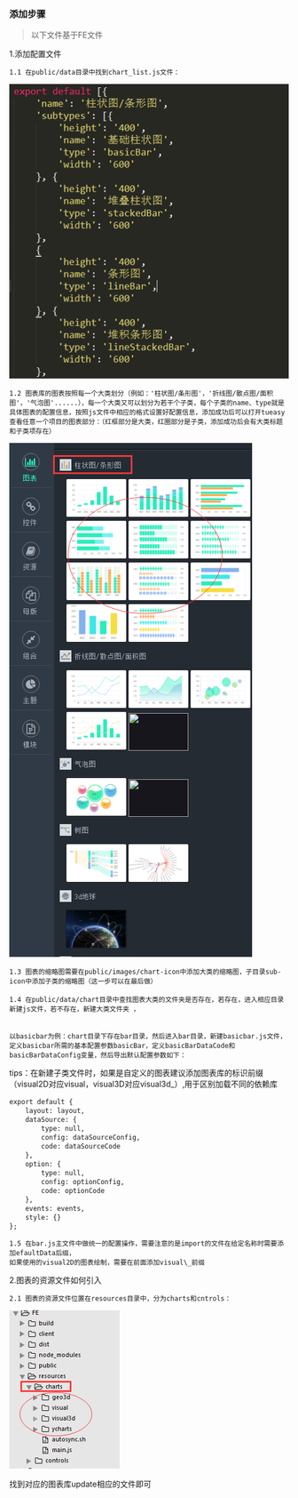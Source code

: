 ### 添加步骤

> 以下文件基于FE文件

1.添加配置文件

```
1.1 在public/data目录中找到chart_list.js文件：
```

![](/images/assets/chart_list.png)

```
1.2 图表库的图表按照每一个大类划分（例如：'柱状图/条形图'，'折线图/散点图/面积图'，'气泡图'......），每一个大类又可以划分为若干个子类，每个子类的name、type就是具体图表的配置信息，按照js文件中相应的格式设置好配置信息，添加成功后可以打开tueasy查看任意一个项目的图表部分：（红框部分是大类，红圈部分是子类，添加成功后会有大类标题和子类项存在）
```

![](/images/assets/left_page.png)

```
1.3 图表的缩略图需要在public/images/chart-icon中添加大类的缩略图，子目录sub-icon中添加子类的缩略图（这一步可以在最后做）

1.4 在public/data/chart目录中查找图表大类的文件夹是否存在，若存在，进入相应目录新建js文件，若不存在，新建大类文件夹 ，


以basicbar为例：chart目录下存在bar目录，然后进入bar目录，新建basicbar.js文件，定义basicbar所需的基本配置参数basicBar，定义basicBarDataCode和basicBarDataConfig变量，然后导出默认配置参数如下：
```

tips：在新建子类文件时，如果是自定义的图表建议添加图表库的标识前缀（visual2D对应visual，visual3D对应visual3d\_）,用于区别加载不同的依赖库

```
export default {
    layout: layout,
    dataSource: {
        type: null,
        config: dataSourceConfig,
        code: dataSourceCode
    },
    option: {
        type: null,
        config: optionConfig,
        code: optionCode
    },
    events: events,
    style: {}
};
```

```
1.5 在bar.js主文件中做统一的配置操作，需要注意的是import的文件在给定名称时需要添加efaultData后缀，
如果使用的visual2D的图表绘制，需要在前面添加visual\_前缀
```



2.图表的资源文件如何引入

```
2.1 图表的资源文件位置在resources目录中，分为charts和cntrols：
```

![](/images/assets/resourceforcharts.png)

找到对应的图表库update相应的文件即可

